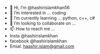 - 👋 Hi, I’m @hashirislamkhan56
- 👀 I’m interested in ... coding 
- 🌱 I’m currently learning ... python, c++, c#
- 💞️ I’m looking to collaborate on ...
- 📫 How to reach me ... 
- Insta @hashirislamkhan
- facebook @hashirislamkhan
- Emial: haashir.islam@gmail.com

<!---
hashirislamkhan56/hashirislamkhan56 is a ✨ special ✨ repository because its `README.md` (this file) appears on your GitHub profile.
You can click the Preview link to take a look at your changes.
--->
